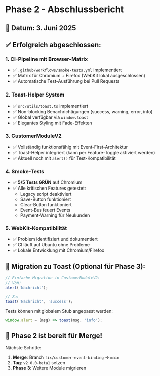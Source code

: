 # Phase 2 - Abschlussbericht

## 📅 Datum: 3. Juni 2025

## ✅ Erfolgreich abgeschlossen:

### 1. CI-Pipeline mit Browser-Matrix
- ✅ `.github/workflows/smoke-tests.yml` implementiert
- ✅ Matrix für Chromium + Firefox (WebKit lokal ausgeschlossen)
- ✅ Automatische Test-Ausführung bei Pull Requests

### 2. Toast-Helper System
- ✅ `src/utils/toast.ts` implementiert
- ✅ Non-blocking Benachrichtigungen (success, warning, error, info)
- ✅ Global verfügbar via `window.toast`
- ✅ Elegantes Styling mit Fade-Effekten

### 3. CustomerModuleV2
- ✅ Vollständig funktionsfähig mit Event-First-Architektur
- ✅ Toast-Helper integriert (kann per Feature-Toggle aktiviert werden)
- ✅ Aktuell noch mit `alert()` für Test-Kompatibilität

### 4. Smoke-Tests
- ✅ **5/5 Tests GRÜN** auf Chromium
- ✅ Alle kritischen Features getestet:
  - Legacy script deaktiviert
  - Save-Button funktioniert
  - Clear-Button funktioniert
  - Event-Bus feuert Events
  - Payment-Warning für Neukunden

### 5. WebKit-Kompatibilität
- ✅ Problem identifiziert und dokumentiert
- ✅ CI läuft auf Ubuntu ohne Probleme
- ✅ Lokale Entwicklung mit Chromium/Firefox

## 📝 Migration zu Toast (Optional für Phase 3):

```javascript
// Einfache Migration in CustomerModuleV2:
// Von:
alert('Nachricht');

// Zu:
toast('Nachricht', 'success');
```

Tests können mit globalem Stub angepasst werden:
```javascript
window.alert = (msg) => toast(msg, 'info');
```

## 🚀 Phase 2 ist bereit für Merge!

Nächste Schritte:
1. **Merge**: Branch `fix/customer-event-binding` → `main`
2. **Tag**: `v2.0.0-beta1` setzen
3. **Phase 3**: Weitere Module migrieren